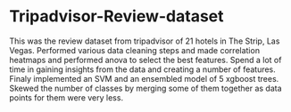 # Tripadvisor-Review-dataset
This was the review dataset from tripadvisor of 21 hotels in The Strip, Las Vegas. Performed various data cleaning steps and made correlation heatmaps and performed anova to select the best features. Spend a lot of time in gaining insights from the data and creating a number of features. Finaly implemented an SVM and an ensembled model of 5 xgboost trees. Skewed the number of classes by merging some of them together as data points for them were very less.

